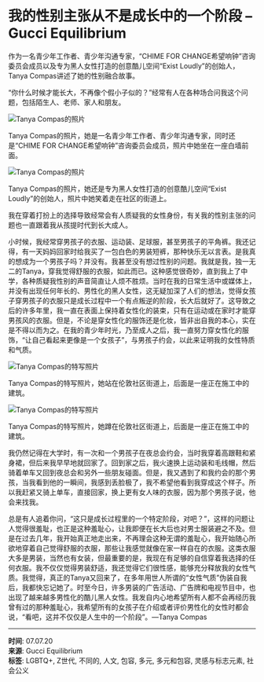 # 我的性别主张从不是成长中的一个阶段 – Gucci Equilibrium

作为一名青少年工作者、青少年沟通专家，“CHIME FOR CHANGE希望响钟”咨询委员会成员以及专为黑人女性打造的创意酷儿空间“Exist Loudly”的创始人，Tanya Compas讲述了她的性别融合故事。

“你什么时候才能长大，不再像个假小子似的？”经常有人在各种场合问我这个问题，包括陌生人、老师、家人和朋友。

![Tanya Compas的照片](https://equilibrium.gucci.com/wp-content/uploads/2020/07/tanya-compas_03.jpg)

Tanya Compas的照片，她是一名青少年工作者、青少年沟通专家，同时还是“CHIME FOR CHANGE希望响钟”咨询委员会成员，照片中她坐在一座白墙前面。

![Tanya Compas的照片](https://equilibrium.gucci.com/wp-content/uploads/2020/07/tanya-compas_04.jpg)

Tanya Compas的照片，她还是专为黑人女性打造的创意酷儿空间“Exist Loudly”的创始人，照片中她笑着走在社区的街道上。

我在穿着打扮上的选择导致经常会有人质疑我的女性身份，有关我的性别主张的问题也一直跟着我从孩提时代到长大成人。

小时候，我经常穿男孩子的衣服、运动装、足球服，甚至男孩子的平角裤。我还记得，有一天妈妈回家时给我买了一包白色的男装短裤，那种快乐无以言表。是我真的想成为一个男孩子吗？并没有。我甚至没有想过性别的问题。我就是我，独一无二的Tanya，穿我觉得舒服的衣服，如此而已。这种感觉很奇妙，直到我上了中学，各种质疑我性别的声音简直让人烦不胜烦。当时在我的日常生活中或媒体上，并没有出现任何年长的、男性化的黑人女性，这无疑加深了人们的想法，觉得女孩子穿男孩子的衣服只是成长过程中一个有点叛逆的阶段，长大后就好了。这导致之后的许多年里，我一直在表面上保持着女性化的装束，只有在运动或在家时才能穿男孩风的衣服。但是，不论是穿女性化的服饰还是化妆，皆非出自我的本心，实在是不得以而为之。在我的青少年时光，乃至成人之后，我一直努力穿女性化的服饰，“让自己看起来更像是一个女孩子”，与男孩子约会，以此来证明我的女性特质和气质。

![Tanya Compas的特写照片](https://equilibrium.gucci.com/wp-content/uploads/2020/07/tanya-compas_02.jpg)

Tanya Compas的特写照片，她站在伦敦社区街道上，后面是一座正在施工中的建筑。

![Tanya Compas的特写照片](https://equilibrium.gucci.com/wp-content/uploads/2020/07/tanya-compas_01.jpg)

Tanya Compas的特写照片，她蹲在伦敦社区街道上，后面是一座正在施工中的建筑。

我仍然记得在大学时，有一次和一个男孩子在夜总会约会，当时我穿着高跟鞋和紧身裙，但后来我早早地就回家了。回到家之后，我火速换上运动装和毛线帽，然后骑着单车又回到夜总会和另外一些朋友碰面。但是，我又遇到了和我约会的那个男孩，当我看到他的一瞬间，我感到丢脸极了，我不希望他看到我穿成这个样子。所以我赶紧又骑上单车，直接回家，换上更有女人味的衣服，因为那个男孩子说，他会来找我。

总是有人追着你问，“这只是成长过程里的一个特定阶段，对吧？”，这样的问题让人觉得很羞耻，也正是这种羞耻心，让我即便在长大后也对男士服装避之不及。但是在过去几年，我开始真正地走出来，不再理会这种无谓的羞耻心，我开始随心所欲地穿着自己觉得舒服的衣服，那些让我感觉就像在家一样自在的衣服。这类衣服大多是男装，当然也有女装，但最重要的是，我现在有足够的自信穿着我选择的任何衣服。我不仅仅觉得男装舒适，我还觉得它们很性感，能够充分释放我的女性气质。我觉得，真正的Tanya又回来了，在多年用世人所谓的“女性气质”伪装自我后，我都快忘记她了。时至今日，许多男装的广告活动、广告牌和电视节目中，也出现了越来越多男性化的酷儿黑人女性。我发自内心地希望所有人都不会再经历我曾有过的那种羞耻心，我希望所有的女孩子在介绍或者评价男性化的女性时都会说，“看吧，这并不仅仅是人生中的一个阶段”。—Tanya Compas

---

**时间**: 07.07.20  
**来源**: Gucci Equilibrium  
**标签**: LGBTQ+, Z世代, 不同的, 人文, 包容, 多元, 多元和包容, 灵感与标志元素, 社会公义  